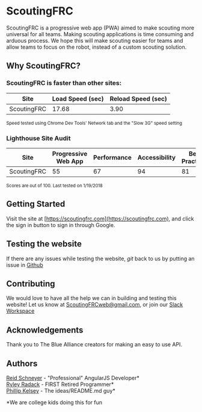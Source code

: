 # ScoutingFRC
ScoutingFRC is a progressive web app (PWA) aimed to make scouting more universal for all teams. 
Making scouting applications is time consuming and arduous process. We hope this
will make scouting easier for teams and allow teams to focus on the robot,
instead of a custom scouting solution.

## Why ScoutingFRC?
### ScoutingFRC is faster than other sites:
| Site        | Load Speed (sec) | Reload Speed (sec) |
|-------------|------------------|--------------------|
| ScoutingFRC | 17.68            | 3.90               |

<sup>Speed tested using Chrome Dev Tools' Network tab and the "Slow 3G" speed setting</sup>

### Lighthouse Site Audit
| Site        | Progressive Web App | Performance | Accessibility | Best Practices |
|-------------|---------------------|-------------|---------------|----------------|
| ScoutingFRC | 55                  | 67          | 94            | 81             |

<sup>Scores are out of 100. Last tested on 1/19/2018</sup>
## Getting Started
Visit the site at [https://scoutingfrc.com](https://scoutingfrc.com), and click the sign in button to sign in through Google.

## Testing the website
If there are any issues while testing the website, *git* back to us by putting an
issue in [Github](https://github.com/RSchneyer/scoutingfrc/issues)

## Contributing
We would love to have all the help we can in building and testing this website!
Let us know at [ScoutingFRCweb@gmail.com](mailto:ScoutingFRCWeb@gmail.com), or join our [Slack Workspace](https://join.slack.com/t/scoutingfrc/shared_invite/enQtMjk0NjUwNTQyMjkzLTNjY2Q4ZDM1MWI3ZWViMzhmM2FkZTlhOGE1OWE0OGFkZWJmNWQ4NzRlOWE1MGU5YjY5YWYxMzk0NGNjODdjZTg)

## Acknowledgements
Thank you to The Blue Alliance creators for making an easy to use API.

## Authors
[Reid Schneyer](https://www.linkedin.com/in/reid-s-532023121/) - "Professional" AngularJS Developer*  
[Ryley Radack](https://www.linkedin.com/in/ryley-radack-381a2a147/) - FIRST Retired Programmer*  
[Phillip Kelsey](https://www.linkedin.com/in/phillip-kelsey-112a0a147/) - The ideas/README.md guy*

&ast;We are college kids doing this for fun
